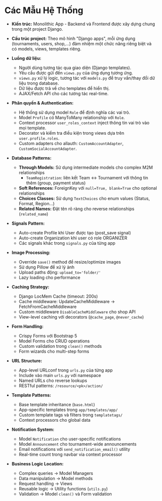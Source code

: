 # Các Mẫu Hệ Thống

- **Kiến trúc:** Monolithic App - Backend và Frontend được xây dựng chung trong một project Django.

- **Cấu trúc project:** Theo mô hình "Django apps", mỗi ứng dụng (tournaments, users, shop,...) đảm nhiệm một chức năng riêng biệt và có models, views, templates riêng.

- **Luồng dữ liệu:**
  - Người dùng tương tác qua giao diện (Django templates).
  - Yêu cầu được gửi đến `views.py` của ứng dụng tương ứng.
  - `views.py` xử lý logic, tương tác với `models.py` để truy vấn/thay đổi dữ liệu trong database.
  - Dữ liệu được trả về cho templates để hiển thị.
  - AJAX/Fetch API cho các tương tác real-time.

- **Phân quyền & Authentication:**
  - Hệ thống sử dụng model `Role` để định nghĩa các vai trò.
  - Model `Profile` có ManyToMany relationship với `Role`.
  - Context processor `user_roles_context` inject thông tin vai trò vào mọi template.
  - Decorator và kiểm tra điều kiện trong views dựa trên `user.profile.roles`.
  - Custom adapters cho allauth: `CustomAccountAdapter`, `CustomSocialAccountAdapter`.

- **Database Patterns:**
  - **Through Models:** Sử dụng intermediate models cho complex M2M relationships
    - `TeamRegistration`: liên kết Team ↔ Tournament với thông tin thêm (group, payment status)
  - **Soft References:** ForeignKey với `null=True, blank=True` cho optional relationships
  - **Choices Classes:** Sử dụng `TextChoices` cho enum values (Status, Format, Region...)
  - **Related Names:** Đặt tên rõ ràng cho reverse relationships (`related_name`)

- **Signals Pattern:**
  - Auto-create Profile khi User được tạo (post_save signal)
  - Auto-create Organization khi user có role ORGANIZER
  - Các signals khác trong `signals.py` của từng app

- **Image Processing:**
  - Override `save()` method để resize/optimize images
  - Sử dụng Pillow để xử lý ảnh
  - Upload paths động: `upload_to='folder/'`
  - Lazy loading cho performance

- **Caching Strategy:**
  - Django LocMem Cache (timeout: 200s)
  - Cache middleware: UpdateCacheMiddleware → FetchFromCacheMiddleware
  - Custom middleware `DisableCacheMiddleware` cho shop API
  - View-level caching với decorators (`@cache_page`, `@never_cache`)

- **Form Handling:**
  - Crispy Forms với Bootstrap 5
  - Model Forms cho CRUD operations
  - Custom validation trong `clean()` methods
  - Form wizards cho multi-step forms

- **URL Structure:**
  - App-level URLconf trong `urls.py` của từng app
  - Include vào main `urls.py` với namespace
  - Named URLs cho reverse lookups
  - RESTful patterns: `/resource/<pk>/action/`

- **Template Patterns:**
  - Base template inheritance (`base.html`)
  - App-specific templates trong `app/templates/app/`
  - Custom template tags và filters trong `templatetags/`
  - Context processors cho global data

- **Notification System:**
  - Model `Notification` cho user-specific notifications
  - Model `Announcement` cho tournament-wide announcements
  - Email notifications với `send_notification_email()` utility
  - Real-time count trong navbar via context processor

- **Business Logic Location:**
  - Complex queries → Model Managers
  - Data manipulation → Model methods
  - Request handling → Views
  - Reusable logic → Utility functions (`utils.py`)
  - Validation → Model `clean()` và Form validation